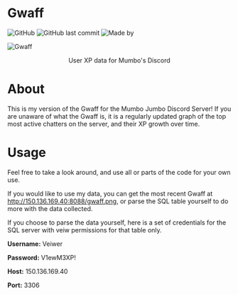 # Gwaff

![GitHub](https://img.shields.io/github/license/Fort-P/Gwaff)
![GitHub last commit](https://img.shields.io/github/last-commit/Fort-P/Gwaff)
![Made by](https://img.shields.io/badge/made%20by-Fort--P-blue)

![Gwaff](http://150.136.169.40:8088/gwaff.png)
 <p align=center>User XP data for Mumbo's Discord</p>

# About

This is my version of the Gwaff for the Mumbo Jumbo Discord Server! If you are unaware of what the Gwaff is, it is a regularly updated graph of the top most active chatters on the server, and their XP growth over time.

# Usage

Feel free to take a look around, and use all or parts of the code for your own use.

If you would like to use my data, you can get the most recent Gwaff at http://150.136.169.40:8088/gwaff.png, or parse the SQL table yourself to do more with the data collected.

If you choose to parse the data yourself, here is a set of credentials for the SQL server with veiw permissions for that table only.

**Username:**
Veiwer

**Password:**
V1ewM3XP!

**Host:**
150.136.169.40

**Port:**
3306